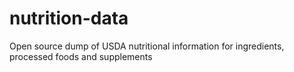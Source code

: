 # nutrition-data
Open source dump of USDA nutritional information for ingredients, processed foods and supplements
